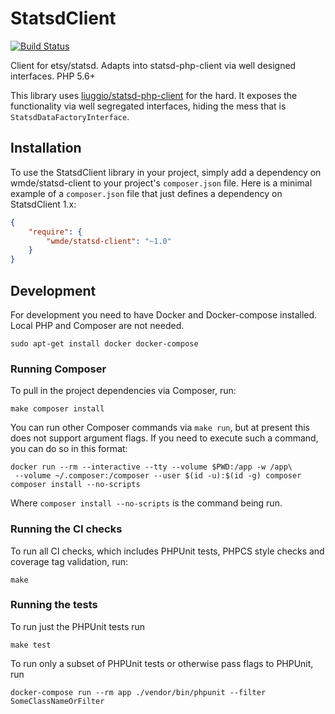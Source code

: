 # StatsdClient

[![Build Status](https://travis-ci.com/wmde/StatsdClient.svg?branch=master)](https://travis-ci.com/wmde/StatsdClient)

Client for etsy/statsd. Adapts into statsd-php-client via well designed interfaces. PHP 5.6+

This library uses [liuggio/statsd-php-client](https://github.com/liuggio/statsd-php-client) for the hard.
It exposes the functionality via well segregated interfaces, hiding the mess that is `StatsdDataFactoryInterface`.

## Installation

To use the StatsdClient library in your project, simply add a dependency on wmde/statsd-client
to your project's `composer.json` file. Here is a minimal example of a `composer.json`
file that just defines a dependency on StatsdClient 1.x:

```json
{
    "require": {
        "wmde/statsd-client": "~1.0"
    }
}
```

## Development

For development you need to have Docker and Docker-compose installed. Local PHP and Composer are not needed.

    sudo apt-get install docker docker-compose

### Running Composer

To pull in the project dependencies via Composer, run:

    make composer install

You can run other Composer commands via `make run`, but at present this does not support argument flags.
If you need to execute such a command, you can do so in this format:

    docker run --rm --interactive --tty --volume $PWD:/app -w /app\
     --volume ~/.composer:/composer --user $(id -u):$(id -g) composer composer install --no-scripts

Where `composer install --no-scripts` is the command being run.

### Running the CI checks

To run all CI checks, which includes PHPUnit tests, PHPCS style checks and coverage tag validation, run:

    make
    
### Running the tests

To run just the PHPUnit tests run

    make test

To run only a subset of PHPUnit tests or otherwise pass flags to PHPUnit, run

    docker-compose run --rm app ./vendor/bin/phpunit --filter SomeClassNameOrFilter
